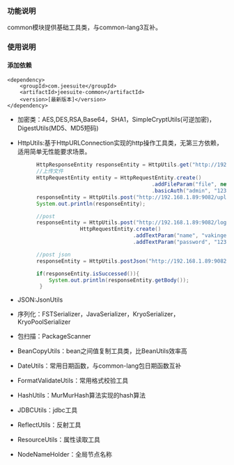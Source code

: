 ### 功能说明

common模块提供基础工具类，与common-lang3互补。

### 使用说明

#### 添加依赖

```
<dependency>
    <groupId>com.jeesuite</groupId>
    <artifactId>jeesuite-common</artifactId>
    <version>[最新版本]</version>
</dependency>
```

* 加密类：AES,DES,RSA,Base64，SHA1，SimpleCryptUtils\(可逆加密\)，DigestUtils\(MD5、MD5短码\)
* HttpUtils:基于HttpURLConnection实现的http操作工具类，无第三方依赖，适用简单无性能要求场景。

  ```java
        HttpResponseEntity responseEntity = HttpUtils.get("http://192.168.1.89:9082/info");
        //上传文件
        HttpRequestEntity entity = HttpRequestEntity.create()
                                             .addFileParam("file", new FileItem("/Users/jiangwei/Desktop/homepage.txt"))
                                             .basicAuth("admin", "123456");
        responseEntity = HttpUtils.post("http://192.168.1.89:9082/upload", entity);
        System.out.println(responseEntity);

        //post
        responseEntity = HttpUtils.post("http://192.168.1.89:9082/login", 
                      HttpRequestEntity.create()
                                       .addTextParam("name", "vakinge")
                                       .addTextParam("password", "123456"));

        //post json
        responseEntity = HttpUtils.postJson("http://192.168.1.89:9082/delete", "{'id':'1000'}", "utf-8");

        if(responseEntity.isSuccessed()){
            System.out.println(responseEntity.getBody());
         }
  ```

* JSON:JsonUtils

* 序列化：FSTSerializer，JavaSerializer，KryoSerializer，KryoPoolSerializer

* 包扫描：PackageScanner

* BeanCopyUtils：bean之间值复制工具类，比BeanUtils效率高

* DateUtils：常用日期函数，与common-lang包日期函数互补

* FormatValidateUtils：常用格式校验工具
* HashUtils：MurMurHash算法实现的hash算法
* JDBCUtils：jdbc工具
* ReflectUtils：反射工具
* ResourceUtils：属性读取工具
* NodeNameHolder：全局节点名称



